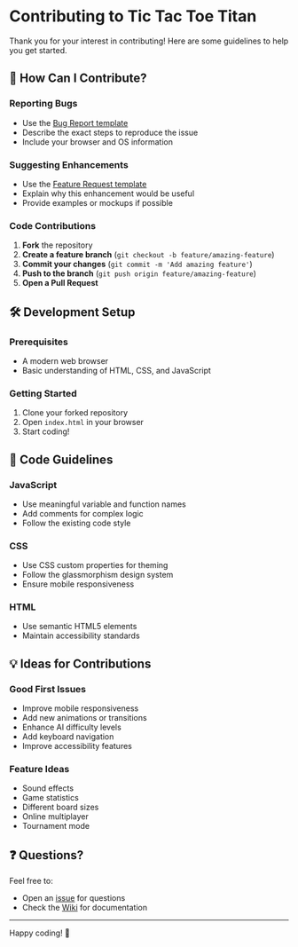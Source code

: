 # Contributing to Tic Tac Toe Titan

Thank you for your interest in contributing! Here are some guidelines to help you get started.

## 🎯 How Can I Contribute?

### Reporting Bugs
- Use the [Bug Report template](../../issues/new?template=bug_report.md)
- Describe the exact steps to reproduce the issue
- Include your browser and OS information

### Suggesting Enhancements
- Use the [Feature Request template](../../issues/new?template=feature_request.md)
- Explain why this enhancement would be useful
- Provide examples or mockups if possible

### Code Contributions
1. **Fork** the repository
2. **Create a feature branch** (`git checkout -b feature/amazing-feature`)
3. **Commit your changes** (`git commit -m 'Add amazing feature'`)
4. **Push to the branch** (`git push origin feature/amazing-feature`)
5. **Open a Pull Request**

## 🛠️ Development Setup

### Prerequisites
- A modern web browser
- Basic understanding of HTML, CSS, and JavaScript

### Getting Started
1. Clone your forked repository
2. Open `index.html` in your browser
3. Start coding!

## 📝 Code Guidelines

### JavaScript
- Use meaningful variable and function names
- Add comments for complex logic
- Follow the existing code style

### CSS
- Use CSS custom properties for theming
- Follow the glassmorphism design system
- Ensure mobile responsiveness

### HTML
- Use semantic HTML5 elements
- Maintain accessibility standards

## 💡 Ideas for Contributions

### Good First Issues
- Improve mobile responsiveness
- Add new animations or transitions
- Enhance AI difficulty levels
- Add keyboard navigation
- Improve accessibility features

### Feature Ideas
- Sound effects
- Game statistics
- Different board sizes
- Online multiplayer
- Tournament mode

## ❓ Questions?

Feel free to:
- Open an [issue](../../issues) for questions
- Check the [Wiki](../../wiki) for documentation

---

Happy coding! 🚀
